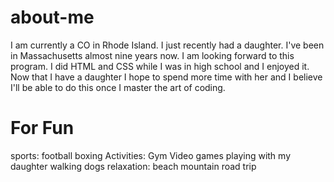 # about-me
I am currently a CO in Rhode Island. I just recently had a daughter. I've been in Massachusetts almost nine years now. I am looking forward to this program. I did HTML and CSS while I was in high school and I enjoyed it. Now that I have a daughter I hope to spend more time with her and I believe I'll be able to do this once I master the art of coding.  
# For Fun
sports:
football 
boxing
Activities:
Gym
Video games
playing with my daughter 
walking dogs
relaxation:
beach 
mountain
road trip
